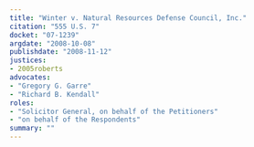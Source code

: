 ```yaml
---
title: "Winter v. Natural Resources Defense Council, Inc."
citation: "555 U.S. 7"
docket: "07-1239"
argdate: "2008-10-08"
publishdate: "2008-11-12"
justices:
- 2005roberts
advocates:
- "Gregory G. Garre"
- "Richard B. Kendall"
roles:
- "Solicitor General, on behalf of the Petitioners"
- "on behalf of the Respondents"
summary: ""
---
```


